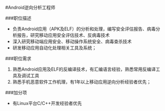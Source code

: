#Android逆向分析工程师

###职位描述
* 负责Android应用（APK及ELF）的分析和处理，编写安全评估报告、病毒分析报告，研究移动应用安全评估技术、反病毒技术
* 深入研究移动端应用安全、移动操作系统安全、病毒查杀技术
* 研发移动应用自动化处理相关工具及系统；

###职位需求
1. 熟悉Android应用及ELF的反编译技术，有汇编语言经验，熟悉常用反编译工具及调试工具
2. 熟悉手机恶意软件工作机理，有1年以上移动应用逆向分析经验者优先；

###加分项
* 有Linux平台C/C++开发经验者优先


